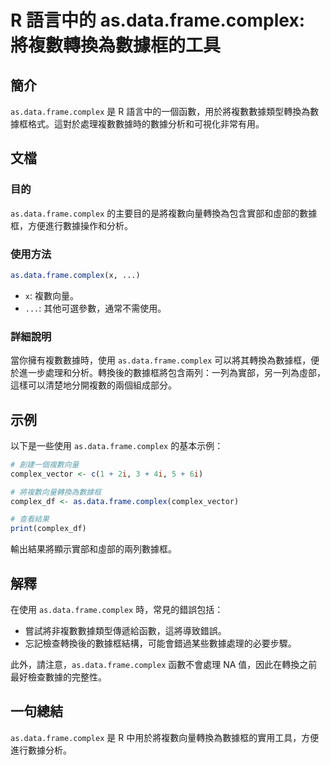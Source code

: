<!--
Meta Description: # R 語言中的 as.data.frame.complex: 將複數轉換為數據框的工具 ## 簡介 `as.data.frame.complex` 是 R 語言中的一個函數，用於將複數數據類型轉換為數據框格式。這對於處理複數數據時的數據分析和可視化非常有用。 ## 文檔 ### 目的 `as.da...
Meta Keywords: data, frame, complex, complex_vector, complex_df
-->

# R 語言中的 as.data.frame.complex: 將複數轉換為數據框的工具

## 簡介
`as.data.frame.complex` 是 R 語言中的一個函數，用於將複數數據類型轉換為數據框格式。這對於處理複數數據時的數據分析和可視化非常有用。

## 文檔
### 目的
`as.data.frame.complex` 的主要目的是將複數向量轉換為包含實部和虛部的數據框，方便進行數據操作和分析。

### 使用方法
```R
as.data.frame.complex(x, ...)
```
- `x`: 複數向量。
- `...`: 其他可選參數，通常不需使用。

### 詳細說明
當你擁有複數數據時，使用 `as.data.frame.complex` 可以將其轉換為數據框，便於進一步處理和分析。轉換後的數據框將包含兩列：一列為實部，另一列為虛部，這樣可以清楚地分開複數的兩個組成部分。

## 示例
以下是一些使用 `as.data.frame.complex` 的基本示例：

```R
# 創建一個複數向量
complex_vector <- c(1 + 2i, 3 + 4i, 5 + 6i)

# 將複數向量轉換為數據框
complex_df <- as.data.frame.complex(complex_vector)

# 查看結果
print(complex_df)
```

輸出結果將顯示實部和虛部的兩列數據框。

## 解釋
在使用 `as.data.frame.complex` 時，常見的錯誤包括：
- 嘗試將非複數數據類型傳遞給函數，這將導致錯誤。
- 忘記檢查轉換後的數據框結構，可能會錯過某些數據處理的必要步驟。

此外，請注意，`as.data.frame.complex` 函數不會處理 NA 值，因此在轉換之前最好檢查數據的完整性。

## 一句總結
`as.data.frame.complex` 是 R 中用於將複數向量轉換為數據框的實用工具，方便進行數據分析。